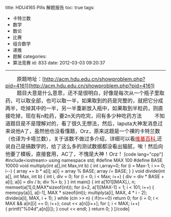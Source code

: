 title: HDU4165 Pills 解题报告
toc: true
tags:
  - 卡特兰数
  - 数学
  - 数论
  - 比赛
  - 组合数学
  - 递推
  - 题解
categories:
  - 算法竞赛
id: 833
date: 2012-03-03 09:20:37
---

<font size=3>&nbsp;&nbsp;&nbsp;&nbsp;&nbsp;&nbsp;&nbsp;&nbsp;原题地址：[http://acm.hdu.edu.cn/showproblem.php?pid=4161](http://acm.hdu.edu.cn/showproblem.php?pid=4161)
&nbsp;&nbsp;&nbsp;&nbsp;&nbsp;&nbsp;&nbsp;&nbsp;题目大意是什么意思，还不是很明白，好像是每次从一个瓶子里取药，可以取全部，也可以取一半，如果取到的药是完整的，就把它分成两半，吃掉其中的一半，另一半重新放入瓶中，如果取到半粒药，则直接吃掉，现在有n粒药，要2n天内吃完，问有多少种吃药方法
&nbsp;&nbsp;&nbsp;&nbsp;&nbsp;&nbsp;&nbsp;&nbsp;不知道题目是不是理解对的，看了很久无想法，然后，laputa大神发消息过来说他A了，虽然他也没看懂题，Orz，原来这题是一个裸的卡特兰数（也译为卡塔兰数），关于该数不做过多介绍，详细可以看[<font color="cc0000">维基百科</font>](http://zh.wikipedia.org/wiki/%E5%8D%A1%E5%A1%94%E5%85%B0%E6%95%B0 "卡塔兰数 - 维基百科"),还说自己是搞数学的，给了这么多的测试数据都没看出猫腻，唉！然后向他要了模板，直接套用，AC了，不愧是大神！Orz！</font>
[code lang="cpp"]
#include&lt;iostream&gt;
using namespace std;
#define MAX 100
#define BASE 10000
void multiply(int a[],int Max,int b) 
{
	int i,array=0;
	for (i = Max-1; i &gt;= 0; i--)
	{
		array += b * a[i];
		a[i] = array % BASE;
		array /= BASE;
	}
}
void divide(int a[], int Max, int b) 
{
	int i, div = 0;
	for (i = 0; i &lt; Max; i++)
	{
		div = div * BASE + a[i];
		a[i] = div / b;
		div %= b;
	}
}
int main()
{
	int a[101][MAX],i, n;
	memset(a[1],0,MAX*sizeof(int));
	for (i=2, a[1][MAX-1] = 1; i &lt; 101; i++) 
        {
		memcpy(a[i], a[i-1], MAX * sizeof(int));
		multiply(a[i], MAX, 4 * i - 2);
		divide(a[i], MAX, i + 1);
	}
	while (cin &gt;&gt; n)
	{
		if(n==0) return 0;
		for (i = 0; i &lt; MAX &amp;&amp; a[n][i] == 0; i++);
			cout &lt;&lt; a[n][i++];
		for (; i &lt; MAX; i++)   
               {
			printf(&quot;%04d&quot;,a[n][i]);
		}
		cout &lt;&lt; endl;
	}
	return 0;
}
[/code]
